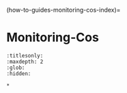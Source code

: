 (how-to-guides-monitoring-cos-index)=
# Monitoring-Cos

```{toctree}
:titlesonly:
:maxdepth: 2
:glob:
:hidden:

*
